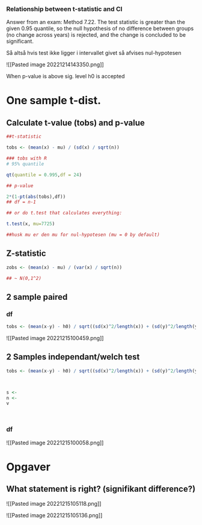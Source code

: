 
### Relationship between t-statistic and CI

Answer from an exam:
Method 7.22. The test statistic is greater than the given 0.95 quantile, so the null hypothesis of no difference between groups (no change across years) is rejected, and the change is concluded to be significant.

Så altså hvis test ikke ligger i intervallet givet så afvises nul-hypotesen


![[Pasted image 20221214143350.png]]

When p-value is above sig. level h0 is accepted

# One sample t-dist.

## Calculate t-value (tobs) and p-value

```R
##t-statistic

tobs <- (mean(x) - mu) / (sd(x) / sqrt(n))

### tobs with R
# 95% quantile

qt(quantile = 0.995,df = 24)

## p-value

2*(1-pt(abs(tobs),df))
## df = n-1

## or do t.test that calculates everything:

t.test(x, mu=7725)

##husk mu er den mu for nul-hypotesen (mu = 0 by default)
```

## Z-statistic

```R
zobs <- (mean(x) - mu) / (var(x) / sqrt(n))

## ~ N(0,1^2)
```

## 2 sample paired
### df

```R
tobs <- (mean(x-y) - h0) / sqrt((sd(x)^2/length(x)) + (sd(y)^2/length(y)))
```

![[Pasted image 20221215100459.png]]



## 2 Samples independant/welch test

```R
tobs <- (mean(x-y) - h0) / sqrt((sd(x)^2/length(x)) + (sd(y)^2/length(y)))



s <-
n <-
v




```

### df
![[Pasted image 20221215100058.png]]


# Opgaver

## What statement is right? (signifikant difference?)

![[Pasted image 20221215105118.png]]

![[Pasted image 20221215105136.png]]



